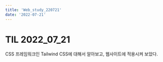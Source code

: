 ```yaml
---
title: 'Web_study_220721'
date: '2022-07-21'
---
```


# TIL 2022_07_21
CSS 프레임워크인 Tailwind CSS에 대해서 알아보고, 웹사이트에 적용시켜 보았다.